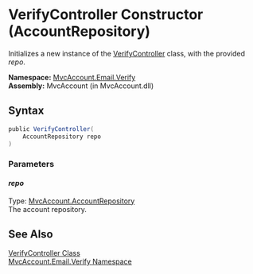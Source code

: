 VerifyController Constructor (AccountRepository)
================================================
Initializes a new instance of the [VerifyController][1] class, with the provided *repo*.

**Namespace:** [MvcAccount.Email.Verify][2]  
**Assembly:** MvcAccount (in MvcAccount.dll)

Syntax
------

```csharp
public VerifyController(
	AccountRepository repo
)
```

### Parameters

#### *repo*
Type: [MvcAccount.AccountRepository][3]  
The account repository.


See Also
--------
[VerifyController Class][1]  
[MvcAccount.Email.Verify Namespace][2]  

[1]: README.md
[2]: ../README.md
[3]: ../../MvcAccount/AccountRepository/README.md